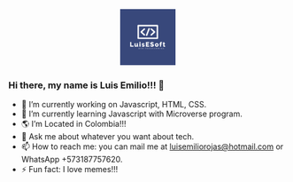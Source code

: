 <div align="center">
  <img src="./luis-logo.png" alt="logo" width="20%"  height="auto" />
 
</div>

### Hi there, my name is Luis Emilio!!! 👋



- 🔭 I’m currently working on Javascript, HTML, CSS.
- 🌱 I’m currently learning Javascript with Microverse program.
- 🌎 I’m Located in Colombia!!! 
- 💬 Ask me about whatever you want about tech.
- 📫 How to reach me: you can mail me at luisemiliorojas@hotmail.com or WhatsApp +573187757620.
- ⚡ Fun fact: I love memes!!! 

